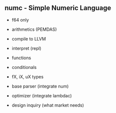 ## numc - Simple Numeric Language

- f64 only
- arithmetics (PEMDAS)
- compile to LLVM

- interpret (repl)
- functions
- conditionals

- fX, iX, uX types

- base parser (integrate num)

- optimizer (integrate lambdac)

- design inquiry (what market needs)